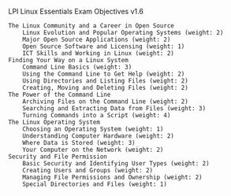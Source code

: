 LPI Linux Essentials Exam Objectives v1.6

    The Linux Community and a Career in Open Source
        Linux Evolution and Popular Operating Systems (weight: 2)
        Major Open Source Applications (weight: 2)
        Open Source Software and Licensing (weight: 1)
        ICT Skills and Working in Linux (weight: 2)
    Finding Your Way on a Linux System
        Command Line Basics (weight: 3)
        Using the Command Line to Get Help (weight: 2)
        Using Directories and Listing Files (weight: 2)
        Creating, Moving and Deleting Files (weight: 2)
    The Power of the Command Line
        Archiving Files on the Command Line (weight: 2)
        Searching and Extracting Data from Files (weight: 3)
        Turning Commands into a Script (weight: 4)
    The Linux Operating System
        Choosing an Operating System (weight: 1)
        Understanding Computer Hardware (weight: 2)
        Where Data is Stored (weight: 3)
        Your Computer on the Network (weight: 2)
    Security and File Permission
        Basic Security and Identifying User Types (weight: 2)
        Creating Users and Groups (weight: 2)
        Managing File Permissions and Ownership (weight: 2)
        Special Directories and Files (weight: 1)
        
        
